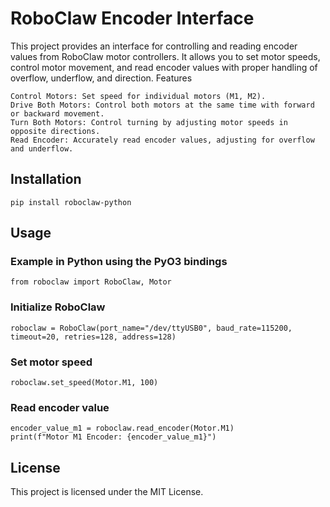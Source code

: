 # RoboClaw Encoder Interface

This project provides an interface for controlling and reading encoder values from RoboClaw motor controllers. It allows you to set motor speeds, control motor movement, and read encoder values with proper handling of overflow, underflow, and direction.
Features

    Control Motors: Set speed for individual motors (M1, M2).
    Drive Both Motors: Control both motors at the same time with forward or backward movement.
    Turn Both Motors: Control turning by adjusting motor speeds in opposite directions.
    Read Encoder: Accurately read encoder values, adjusting for overflow and underflow.

## Installation

    pip install roboclaw-python

## Usage

### Example in Python using the PyO3 bindings
    from roboclaw import RoboClaw, Motor

### Initialize RoboClaw
    roboclaw = RoboClaw(port_name="/dev/ttyUSB0", baud_rate=115200, timeout=20, retries=128, address=128)

### Set motor speed
    roboclaw.set_speed(Motor.M1, 100)

### Read encoder value
    encoder_value_m1 = roboclaw.read_encoder(Motor.M1)
    print(f"Motor M1 Encoder: {encoder_value_m1}")

## License

This project is licensed under the MIT License.